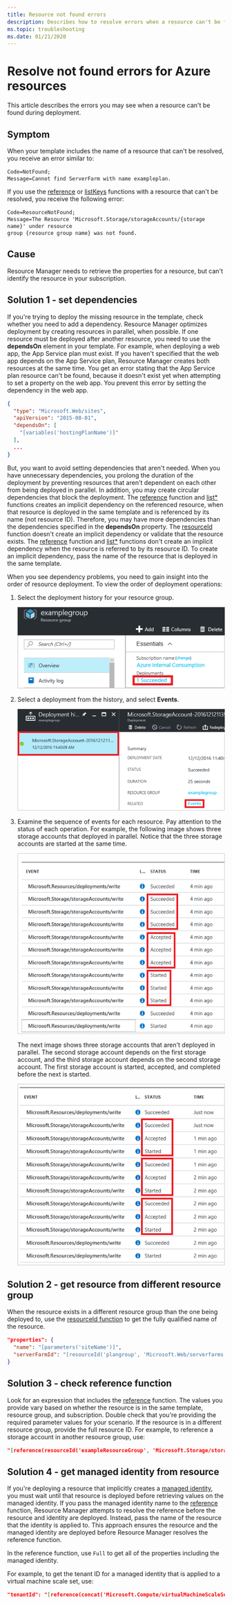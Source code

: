 ```yaml
---
title: Resource not found errors
description: Describes how to resolve errors when a resource can't be found when deploying with an Azure Resource Manager template.
ms.topic: troubleshooting
ms.date: 01/21/2020
---
```

# Resolve not found errors for Azure resources

This article describes the errors you may see when a resource can't be found during deployment.

## Symptom

When your template includes the name of a resource that can't be resolved, you receive an error similar to:

```
Code=NotFound;
Message=Cannot find ServerFarm with name exampleplan.
```

If you use the [reference](template-functions-resource.md#reference) or [listKeys](template-functions-resource.md#listkeys) functions with a resource that can't be resolved, you receive the following error:

```
Code=ResourceNotFound;
Message=The Resource 'Microsoft.Storage/storageAccounts/{storage name}' under resource
group {resource group name} was not found.
```

## Cause

Resource Manager needs to retrieve the properties for a resource, but can't identify the resource in your subscription.

## Solution 1 - set dependencies

If you're trying to deploy the missing resource in the template, check whether you need to add a dependency. Resource Manager optimizes deployment by creating resources in parallel, when possible. If one resource must be deployed after another resource, you need to use the **dependsOn** element in your template. For example, when deploying a web app, the App Service plan must exist. If you haven't specified that the web app depends on the App Service plan, Resource Manager creates both resources at the same time. You get an error stating that the App Service plan resource can't be found, because it doesn't exist yet when attempting to set a property on the web app. You prevent this error by setting the dependency in the web app.

```json
{
  "type": "Microsoft.Web/sites",
  "apiVersion": "2015-08-01",
  "dependsOn": [
    "[variables('hostingPlanName')]"
  ],
  ...
}
```

But, you want to avoid setting dependencies that aren't needed. When you have unnecessary dependencies, you prolong the duration of the deployment by preventing resources that aren't dependent on each other from being deployed in parallel. In addition, you may create circular dependencies that block the deployment. The [reference](template-functions-resource.md#reference) function and [list*](template-functions-resource.md#list) functions creates an implicit dependency on the referenced resource, when that resource is deployed in the same template and is referenced by its name (not resource ID). Therefore, you may have more dependencies than the dependencies specified in the **dependsOn** property. The [resourceId](template-functions-resource.md#resourceid) function doesn't create an implicit dependency or validate that the resource exists. The [reference](template-functions-resource.md#reference) function and [list*](template-functions-resource.md#list) functions don't create an implicit dependency when the resource is referred to by its resource ID. To create an implicit dependency, pass the name of the resource that is deployed in the same template.

When you see dependency problems, you need to gain insight into the order of resource deployment. To view the order of deployment operations:

1. Select the deployment history for your resource group.

   ![select deployment history](./media/error-not-found/select-deployment.png)

2. Select a deployment from the history, and select **Events**.

   ![select deployment events](./media/error-not-found/select-deployment-events.png)

3. Examine the sequence of events for each resource. Pay attention to the status of each operation. For example, the following image shows three storage accounts that deployed in parallel. Notice that the three storage accounts are started at the same time.

   ![parallel deployment](./media/error-not-found/deployment-events-parallel.png)

   The next image shows three storage accounts that aren't deployed in parallel. The second storage account depends on the first storage account, and the third storage account depends on the second storage account. The first storage account is started, accepted, and completed before the next is started.

   ![sequential deployment](./media/error-not-found/deployment-events-sequence.png)

## Solution 2 - get resource from different resource group

When the resource exists in a different resource group than the one being deployed to, use the [resourceId function](template-functions-resource.md#resourceid) to get the fully qualified name of the resource.

```json
"properties": {
  "name": "[parameters('siteName')]",
  "serverFarmId": "[resourceId('plangroup', 'Microsoft.Web/serverfarms', parameters('hostingPlanName'))]"
}
```

## Solution 3 - check reference function

Look for an expression that includes the [reference](template-functions-resource.md#reference) function. The values you provide vary based on whether the resource is in the same template, resource group, and subscription. Double check that you're providing the required parameter values for your scenario. If the resource is in a different resource group, provide the full resource ID. For example, to reference a storage account in another resource group, use:

```json
"[reference(resourceId('exampleResourceGroup', 'Microsoft.Storage/storageAccounts', 'myStorage'), '2017-06-01')]"
```

## Solution 4 - get managed identity from resource

If you're deploying a resource that implicitly creates a [managed identity](../../active-directory/managed-identities-azure-resources/overview.md), you must wait until that resource is deployed before retrieving values on the managed identity. If you pass the managed identity name to the [reference](template-functions-resource.md#reference) function, Resource Manager attempts to resolve the reference before the resource and identity are deployed. Instead, pass the name of the resource that the identity is applied to. This approach ensures the resource and the managed identity are deployed before Resource Manager resolves the reference function.

In the reference function, use `Full` to get all of the properties including the managed identity.

For example, to get the tenant ID for a managed identity that is applied to a virtual machine scale set, use:

```json
"tenantId": "[reference(concat('Microsoft.Compute/virtualMachineScaleSets/',  variables('vmNodeType0Name')), variables('vmssApiVersion'), 'Full').Identity.tenantId]"
```